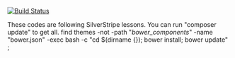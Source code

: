 [![Build Status](https://travis-ci.org/lili0allen/ss_tutorial.svg?branch=master)](https://travis-ci.org/lili0allen/ss_tutorial)

These codes are following SilverStripe lessons. You can run "composer update" to get all.
find themes -not -path "*bower_components*" -name "bower.json"  -exec bash -c "cd \$(dirname {}); bower install; bower update" \; 
